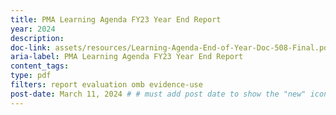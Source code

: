 ```yaml
---
title: PMA Learning Agenda FY23 Year End Report
year: 2024
description: 
doc-link: assets/resources/Learning-Agenda-End-of-Year-Doc-508-Final.pdf
aria-label: PMA Learning Agenda FY23 Year End Report
content_tags:
type: pdf
filters: report evaluation omb evidence-use
post-date: March 11, 2024 # # must add post date to show the "new" icon
---
```

